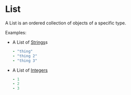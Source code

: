 # List

A List is an ordered collection of objects of a specific type.

Examples:
* A List of [Strings](./String)s
  ```yml
  - "thing"
  - "thing 2"
  - "thing 3"
  ```
* A List of [Integers](./Integer)
  ```yml
  - 1
  - 2
  - 3
  ```
